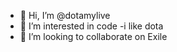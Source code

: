 - 👋 Hi, I’m @dotamylive
- 👀 I’m interested in code
-i like dota
- 💞️ I’m looking to collaborate on Exile


<!---
dotamylive/dotamylive is a ✨ special ✨ repository because its `README.md` (this file) appears on your GitHub profile.
You can click the Preview link to take a look at your changes.
--->

